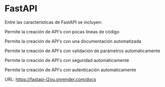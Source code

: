 # FastAPI

Entre las características de FastAPI se incluyen:

Permite la creación de API's con pocas líneas de código

Permite la creación de API's con una documentación automatizada

Permite la creación de API's con validación de parámetros automáticamente

Permite la creación de API's con seguridad automáticamente

Permite la creación de API's con autenticación automáticamente

URL: https://fastapi-l2ou.onrender.com/docs
